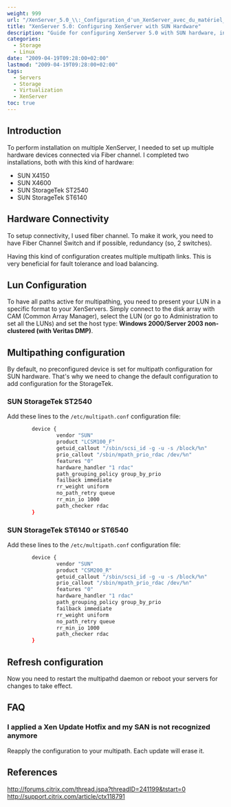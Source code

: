 ```yaml
---
weight: 999
url: "/XenServer_5.0_\\:_Configuration_d'un_XenServer_avec_du_matériel_SUN/"
title: "XenServer 5.0: Configuring XenServer with SUN Hardware"
description: "Guide for configuring XenServer 5.0 with SUN hardware, including multipathing setup for StorageTek storage arrays and fiber channel connectivity."
categories: 
  - Storage
  - Linux
date: "2009-04-19T09:28:00+02:00"
lastmod: "2009-04-19T09:28:00+02:00"
tags: 
  - Servers
  - Storage
  - Virtualization
  - XenServer
toc: true
---
```


## Introduction

To perform installation on multiple XenServer, I needed to set up multiple hardware devices connected via Fiber channel. I completed two installations, both with this kind of hardware:

- SUN X4150
- SUN X4600
- SUN StorageTek ST2540
- SUN StorageTek ST6140

## Hardware Connectivity

To setup connectivity, I used fiber channel. To make it work, you need to have Fiber Channel Switch and if possible, redundancy (so, 2 switches).

Having this kind of configuration creates multiple multipath links. This is very beneficial for fault tolerance and load balancing.

## Lun Configuration

To have all paths active for multipathing, you need to present your LUN in a specific format to your XenServers. Simply connect to the disk array with CAM (Common Array Manager), select the LUN (or go to Administration to set all the LUNs) and set the host type: **Windows 2000/Server 2003 non-clustered (with Veritas DMP)**.

## Multipathing configuration

By default, no preconfigured device is set for multipath configuration for SUN hardware. That's why we need to change the default configuration to add configuration for the StorageTek.

### SUN StorageTek ST2540

Add these lines to the `/etc/multipath.conf` configuration file:

```bash
        device {
                vendor "SUN"
                product "LCSM100_F"
                getuid_callout "/sbin/scsi_id -g -u -s /block/%n"
                prio_callout "/sbin/mpath_prio_rdac /dev/%n"
                features "0"
                hardware_handler "1 rdac"
                path_grouping_policy group_by_prio
                failback immediate
                rr_weight uniform
                no_path_retry queue
                rr_min_io 1000
                path_checker rdac
        }
```

### SUN StorageTek ST6140 or ST6540

Add these lines to the `/etc/multipath.conf` configuration file:

```bash
        device {
                vendor "SUN"
                product "CSM200_R"
                getuid_callout "/sbin/scsi_id -g -u -s /block/%n"
                prio_callout "/sbin/mpath_prio_rdac /dev/%n"
                features "0"
                hardware_handler "1 rdac"
                path_grouping_policy group_by_prio
                failback immediate
                rr_weight uniform
                no_path_retry queue
                rr_min_io 1000
                path_checker rdac
        }
```

## Refresh configuration

Now you need to restart the multipathd daemon or reboot your servers for changes to take effect.

## FAQ

### I applied a Xen Update Hotfix and my SAN is not recognized anymore

Reapply the configuration to your multipath. Each update will erase it.

## References

http://forums.citrix.com/thread.jspa?threadID=241199&tstart=0  
http://support.citrix.com/article/ctx118791
